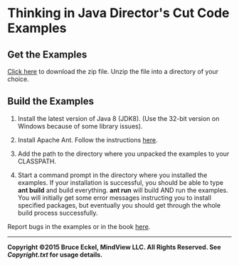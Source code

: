 # Thinking in Java Director's Cut Code Examples

## Get the Examples ##

[Click here](https://github.com/BruceEckel/TIJ4-Refreshed-Examples/archive/master.zip) to download the zip file. Unzip the file into a directory of your choice.

## Build the Examples ##
1. Install the latest version of Java 8 (JDK8). (Use the 32-bit version on Windows because of some library issues).

1. Install Apache Ant. Follow the instructions [here](https://ant.apache.org/manual/install.html#getting).

1. Add the path to the directory where you unpacked the examples to your CLASSPATH.

1. Start a command prompt in the directory where you installed the examples. If your installation is successful, you should be able to type **ant build** and build everything. **ant run** will build AND run the examples. You will initially get some error messages instructing you to install specified packages, but eventually you should get through the whole build process successfully.


Report bugs in the examples or in the book [here](https://github.com/BruceEckel/TIJ4-Refreshed-Examples/issues).

----------
**Copyright &copy;2015 Bruce Eckel, MindView LLC. All Rights Reserved. See *Copyright.txt* for usage details.**

